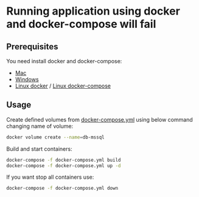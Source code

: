 # Running application using docker and docker-compose will fail

## Prerequisites

You need install docker and docker-compose:

- [Mac](https://docs.docker.com/desktop/mac/install/)
- [Windows](https://docs.docker.com/desktop/windows/install/)
- [Linux docker](https://docs.docker.com/engine/install/) / [Linux docker-compose](https://docs.docker.com/compose/install/)

## Usage

Create defined volumes from [docker-compose.yml](./docker-compose.yml) using below command changing name of volume:

```bash
docker volume create --name=db-mssql
```

Build and start containers:

```bash
docker-compose -f docker-compose.yml build
docker-compose -f docker-compose.yml up -d
```

If you want stop all containers use:

```bash
docker-compose -f docker-compose.yml down
```